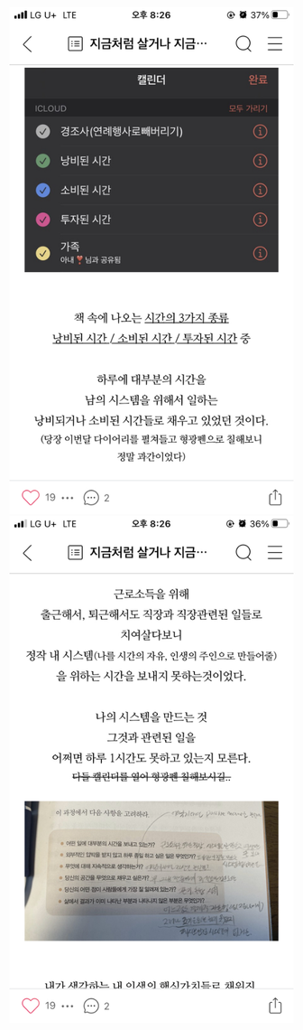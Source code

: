 ![](Assets/6047E5B0-1B15-46F8-A252-5648FB6F4AF5.jpg)
![](Assets/4EFFDE41-5C39-4577-8E03-0CBB28A791E2.jpg)